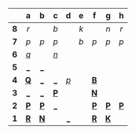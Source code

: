 |     |  a  |  b  |  c  |  d  |  e  |  f  |  g  |  h  |
|:---:|:---:|:---:|:---:|:---:|:---:|:---:|:---:|:---:|
|  **8**  |  _r_  |     |  _b_  |     |  _k_  |     |  _n_  |  _r_  |
|  **7**  |  _p_  |  _p_  |  _p_  |     |  _b_  |  _p_  |  _p_  |  _p_  |
|  **6**  |  [_q_](http://localhost:8080/api/chess/play?move=a4a6)  |     |  [_n_](http://localhost:8080/api/chess/play?move=a4c6)  |     |     |     |     |     |
|  **5**  |  [_](http://localhost:8080/api/chess/play?move=a4a5)  |  [_](http://localhost:8080/api/chess/play?move=a4b5)  |     |     |     |     |     |     |
|  **4**  |  [**Q**](http://localhost:8080/api/chess/select?square=a4)  |  [_](http://localhost:8080/api/chess/play?move=a4b4)  |  [_](http://localhost:8080/api/chess/play?move=a4c4)  |  [_p_](http://localhost:8080/api/chess/play?move=a4d4)  |     |  [**B**](http://localhost:8080/api/chess/select?square=f4)  |     |     |
|  **3**  |  [_](http://localhost:8080/api/chess/play?move=a4a3)  |  [_](http://localhost:8080/api/chess/play?move=a4b3)  |  [**P**](http://localhost:8080/api/chess/select?square=c3)  |     |     |  [**N**](http://localhost:8080/api/chess/select?square=f3)  |     |     |
|  **2**  |  [**P**](http://localhost:8080/api/chess/select?square=a2)  |  [**P**](http://localhost:8080/api/chess/select?square=b2)  |  [_](http://localhost:8080/api/chess/play?move=a4c2)  |     |     |  [**P**](https://github.com/grim-kalman)  |  [**P**](http://localhost:8080/api/chess/select?square=g2)  |  [**P**](http://localhost:8080/api/chess/select?square=h2)  |
|  **1**  |  [**R**](https://github.com/grim-kalman)  |  [**N**](http://localhost:8080/api/chess/select?square=b1)  |     |  [_](http://localhost:8080/api/chess/play?move=a4d1)  |     |  [**R**](http://localhost:8080/api/chess/select?square=f1)  |  [**K**](http://localhost:8080/api/chess/select?square=g1)  |     |
